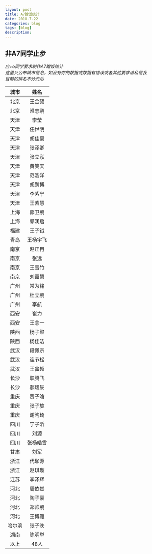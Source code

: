 ```yaml
---
layout: post
title: A7蹭饭统计
date: 2018-7-22
categories: blog
tags: [blog]
description:
---
```


## 非A7同学止步

*应+o同学要求制作A7蹭饭统计*  
*这里只公布城市信息，如没有你的数据或数据有错误或者其他要求请私信我*  
*目前的排名不分先后*  

|城市|姓名|
|:---:|:---:|
|北京|王金硕|
|北京|睢志鹏|
|天津|李莹|
|天津|任世明|
|天津|胡佳豪|
|天津|张泽卿|
|天津|张立泓|
|天津|黄笑天|
|天津|范浩洋|
|天津|胡鹏博|
|天津|李紫宁|
|天津|王紫慧|
|上海|郭卫鹏|
|上海|郭润启|
|福建|王子钺|
|青岛|王杨宇飞|
|南京|赵正冉|
|南京|张远|
|南京|王雪竹|
|南京|刘嘉慧|
|广州|常为铭|
|广州|杜立鹏|
|广州|李航|
|西安|崔力|
|西安|王念一|
|陕西|杨子梁|
|陕西|杨佳洁|
|武汉|段佩宗|
|武汉|连节松|
|武汉|王鑫超|
|长沙|职腾飞|
|长沙|郝熠辰|
|重庆|贾子晗|
|重庆|张子旋|
|重庆|谢昀琦|
|四川|宁子昕|
|四川|刘源|
|四川|张杨皓雪|
|甘肃|刘军|
|浙江|代珈源|
|浙江|赵琪璇|
|江苏|李泽辉|
|河北|周依然|
|河北|陶子豪|
|河北|郑帅鹏|
|河北|王博雅|
|哈尔滨|张子昳|
|湖南|陈明举|
|以上|48人|
